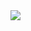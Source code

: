 <div id="headeralingn="center">
<img src="https://github.com/Kelvinenrique12/kelvinenrique12/assets/145384208/0cf2c4f3-241f-449f-b4c0-04adb090521b" widhth"200" />
</div>



